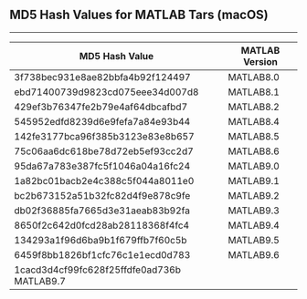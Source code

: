 ## MD5 Hash Values for MATLAB Tars (macOS)
---
|MD5 Hash Value                  |MATLAB Version|
|--------------------------------|--------------|
|3f738bec931e8ae82bbfa4b92f124497|MATLAB8.0	|
|ebd71400739d9823cd075eee34d007d8|MATLAB8.1	|
|429ef3b76347fe2b79e4af64dbcafbd7|MATLAB8.2	|
|545952edfd8239d6e9fefa7a84e93b44|MATLAB8.4     |
|142fe3177bca96f385b3123e83e8b657|MATLAB8.5     |
|75c06aa6dc618be78d72eb5ef93cc2d7|MATLAB8.6	|
|95da67a783e387fc5f1046a04a16fc24|MATLAB9.0     |
|1a82bc01bacb2e4c388c5f044a8011e0|MATLAB9.1	|
|bc2b673152a51b32fc82d4f9e878c9fe|MATLAB9.2     |
|db02f36885fa7665d3e31aeab83b92fa|MATLAB9.3     |
|8650f2c642d0fcd28ab28118368f4fc4|MATLAB9.4     |
|134293a1f96d6ba9b1f679ffb7f60c5b|MATLAB9.5	|
|6459f8bb1826bf1cfc76c1e1ecd0d783|MATLAB9.6     |
|1cacd3d4cf99fc628f25ffdfe0ad736b MATLAB9.7	|
